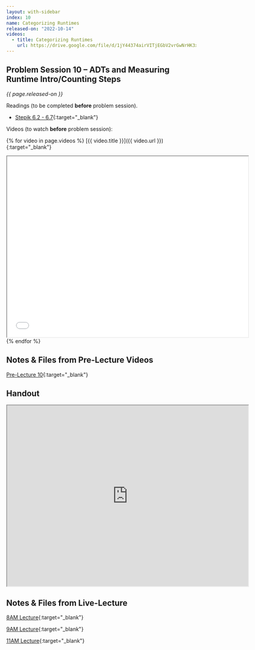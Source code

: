 ```yaml
---
layout: with-sidebar
index: 10
name: Categorizing Runtimes
released-on: "2022-10-14"
videos:
  - title: Categorizing Runtimes
    url: https://drive.google.com/file/d/1jY44374airVITjEGbV2vrGwNrHK3xFuw
---
```


## Problem Session 10 – ADTs and Measuring Runtime Intro/Counting Steps

_{{ page.released-on }}_

Readings (to be completed **before** problem session). 
- [Stepik 6.2 - 6.7](https://stepik.org/lesson/717527/step/1?unit=718480){:target="_blank"}

Videos (to watch **before** problem session):

{% for video in page.videos %}
[{{ video.title }}]({{ video.url }}){:target="_blank"}

<iframe src="{{ video.url }}/preview" width="640" height="480" allow="autoplay"></iframe>
{% endfor %}

## Notes & Files from Pre-Lecture Videos

[Pre-Lecture 10](https://github.com/ucsd-cse12-f22/ucsd-cse12-f22.github.io/tree/main/_pre-lectures/lecture-10){:target="_blank"}

## Handout

<iframe src="https://drive.google.com/file/d/1XO3AzgkOOwowES3ey8B6dyylDwqChZF4/preview" width="640" height="480" allow="autoplay"></iframe>

## Notes & Files from Live-Lecture

[8AM Lecture](https://github.com/ucsd-cse12-f22/ucsd-cse12-f22.github.io/tree/main/_lectures/lecture-10/A00){:target="_blank"}

[9AM Lecture](https://github.com/ucsd-cse12-f22/ucsd-cse12-f22.github.io/tree/main/_lectures/lecture-10/B00){:target="_blank"}

[11AM Lecture](https://github.com/ucsd-cse12-f22/ucsd-cse12-f22.github.io/tree/main/_lectures/lecture-10/C00){:target="_blank"}
